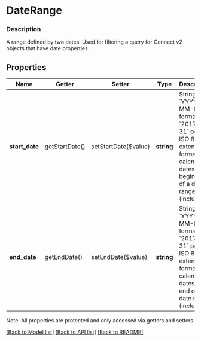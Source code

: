 # DateRange

### Description

A range defined by two dates. Used for filtering a query for Connect v2  objects that have date properties.

## Properties
Name | Getter | Setter | Type | Description | Notes
------------ | ------------- | ------------- | ------------- | ------------- | -------------
**start_date** | getStartDate() | setStartDate($value) | **string** | String in &#x60;YYYY-MM-DD&#x60; format, e.g. &#x60;2017-10-31&#x60; per the ISO 8601 extended format for calendar dates. The beginning of a date range (inclusive) | [optional] 
**end_date** | getEndDate() | setEndDate($value) | **string** | String in &#x60;YYYY-MM-DD&#x60; format, e.g. &#x60;2017-10-31&#x60; per the ISO 8601 extended format for calendar dates. The end of a date range (inclusive) | [optional] 

Note: All properties are protected and only accessed via getters and setters.

[[Back to Model list]](../../README.md#documentation-for-models) [[Back to API list]](../../README.md#documentation-for-api-endpoints) [[Back to README]](../../README.md)

